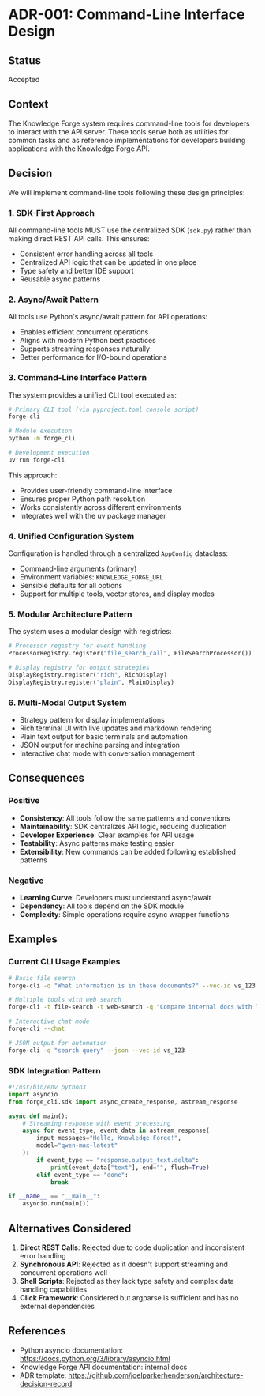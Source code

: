 # ADR-001: Command-Line Interface Design

## Status
Accepted

## Context
The Knowledge Forge system requires command-line tools for developers to interact with the API server. These tools serve both as utilities for common tasks and as reference implementations for developers building applications with the Knowledge Forge API.

## Decision
We will implement command-line tools following these design principles:

### 1. SDK-First Approach
All command-line tools MUST use the centralized SDK (`sdk.py`) rather than making direct REST API calls. This ensures:
- Consistent error handling across all tools
- Centralized API logic that can be updated in one place
- Type safety and better IDE support
- Reusable async patterns

### 2. Async/Await Pattern
All tools use Python's async/await pattern for API operations:
- Enables efficient concurrent operations
- Aligns with modern Python best practices
- Supports streaming responses naturally
- Better performance for I/O-bound operations

### 3. Command-Line Interface Pattern
The system provides a unified CLI tool executed as:
```bash
# Primary CLI tool (via pyproject.toml console script)
forge-cli

# Module execution
python -m forge_cli

# Development execution
uv run forge-cli
```
This approach:
- Provides user-friendly command-line interface
- Ensures proper Python path resolution
- Works consistently across different environments
- Integrates well with the uv package manager

### 4. Unified Configuration System
Configuration is handled through a centralized `AppConfig` dataclass:
- Command-line arguments (primary)
- Environment variables: `KNOWLEDGE_FORGE_URL`
- Sensible defaults for all options
- Support for multiple tools, vector stores, and display modes

### 5. Modular Architecture Pattern
The system uses a modular design with registries:
```python
# Processor registry for event handling
ProcessorRegistry.register("file_search_call", FileSearchProcessor())

# Display registry for output strategies
DisplayRegistry.register("rich", RichDisplay)
DisplayRegistry.register("plain", PlainDisplay)
```

### 6. Multi-Modal Output System
- Strategy pattern for display implementations
- Rich terminal UI with live updates and markdown rendering
- Plain text output for basic terminals and automation
- JSON output for machine parsing and integration
- Interactive chat mode with conversation management

## Consequences

### Positive
- **Consistency**: All tools follow the same patterns and conventions
- **Maintainability**: SDK centralizes API logic, reducing duplication
- **Developer Experience**: Clear examples for API usage
- **Testability**: Async patterns make testing easier
- **Extensibility**: New commands can be added following established patterns

### Negative
- **Learning Curve**: Developers must understand async/await
- **Dependency**: All tools depend on the SDK module
- **Complexity**: Simple operations require async wrapper functions

## Examples

### Current CLI Usage Examples
```bash
# Basic file search
forge-cli -q "What information is in these documents?" --vec-id vs_123

# Multiple tools with web search
forge-cli -t file-search -t web-search -q "Compare internal docs with latest trends"

# Interactive chat mode
forge-cli --chat

# JSON output for automation
forge-cli -q "search query" --json --vec-id vs_123
```

### SDK Integration Pattern
```python
#!/usr/bin/env python3
import asyncio
from forge_cli.sdk import async_create_response, astream_response

async def main():
    # Streaming response with event processing
    async for event_type, event_data in astream_response(
        input_messages="Hello, Knowledge Forge!",
        model="qwen-max-latest"
    ):
        if event_type == "response.output_text.delta":
            print(event_data["text"], end="", flush=True)
        elif event_type == "done":
            break

if __name__ == "__main__":
    asyncio.run(main())
```

## Alternatives Considered

1. **Direct REST Calls**: Rejected due to code duplication and inconsistent error handling
2. **Synchronous API**: Rejected as it doesn't support streaming and concurrent operations well
3. **Shell Scripts**: Rejected as they lack type safety and complex data handling capabilities
4. **Click Framework**: Considered but argparse is sufficient and has no external dependencies

## References
- Python asyncio documentation: https://docs.python.org/3/library/asyncio.html
- Knowledge Forge API documentation: internal docs
- ADR template: https://github.com/joelparkerhenderson/architecture-decision-record
